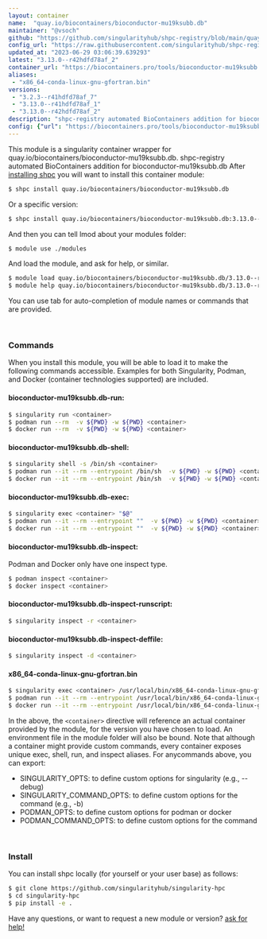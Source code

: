 ```yaml
---
layout: container
name:  "quay.io/biocontainers/bioconductor-mu19ksubb.db"
maintainer: "@vsoch"
github: "https://github.com/singularityhub/shpc-registry/blob/main/quay.io/biocontainers/bioconductor-mu19ksubb.db/container.yaml"
config_url: "https://raw.githubusercontent.com/singularityhub/shpc-registry/main/quay.io/biocontainers/bioconductor-mu19ksubb.db/container.yaml"
updated_at: "2023-06-29 03:06:39.639293"
latest: "3.13.0--r42hdfd78af_2"
container_url: "https://biocontainers.pro/tools/bioconductor-mu19ksubb.db"
aliases:
 - "x86_64-conda-linux-gnu-gfortran.bin"
versions:
 - "3.2.3--r41hdfd78af_7"
 - "3.13.0--r41hdfd78af_1"
 - "3.13.0--r42hdfd78af_2"
description: "shpc-registry automated BioContainers addition for bioconductor-mu19ksubb.db"
config: {"url": "https://biocontainers.pro/tools/bioconductor-mu19ksubb.db", "maintainer": "@vsoch", "description": "shpc-registry automated BioContainers addition for bioconductor-mu19ksubb.db", "latest": {"3.13.0--r42hdfd78af_2": "sha256:b7640e5ef04a6ad1408edf4dadc11a303bce083a1343a23079e8e6a3bc368d93"}, "tags": {"3.2.3--r41hdfd78af_7": "sha256:bd0899d0d3c2b0577231cc11551965a16bdd4ca87acc4dc50ae057140ecbcdb6", "3.13.0--r41hdfd78af_1": "sha256:47c5394f04123236ffc62b3183a4efc8dd7101f6b85704aa59cf39176fc8b160", "3.13.0--r42hdfd78af_2": "sha256:b7640e5ef04a6ad1408edf4dadc11a303bce083a1343a23079e8e6a3bc368d93"}, "docker": "quay.io/biocontainers/bioconductor-mu19ksubb.db", "aliases": {"x86_64-conda-linux-gnu-gfortran.bin": "/usr/local/bin/x86_64-conda-linux-gnu-gfortran.bin"}}
---
```


This module is a singularity container wrapper for quay.io/biocontainers/bioconductor-mu19ksubb.db.
shpc-registry automated BioContainers addition for bioconductor-mu19ksubb.db
After [installing shpc](#install) you will want to install this container module:


```bash
$ shpc install quay.io/biocontainers/bioconductor-mu19ksubb.db
```

Or a specific version:

```bash
$ shpc install quay.io/biocontainers/bioconductor-mu19ksubb.db:3.13.0--r42hdfd78af_2
```

And then you can tell lmod about your modules folder:

```bash
$ module use ./modules
```

And load the module, and ask for help, or similar.

```bash
$ module load quay.io/biocontainers/bioconductor-mu19ksubb.db/3.13.0--r42hdfd78af_2
$ module help quay.io/biocontainers/bioconductor-mu19ksubb.db/3.13.0--r42hdfd78af_2
```

You can use tab for auto-completion of module names or commands that are provided.

<br>

### Commands

When you install this module, you will be able to load it to make the following commands accessible.
Examples for both Singularity, Podman, and Docker (container technologies supported) are included.

#### bioconductor-mu19ksubb.db-run:

```bash
$ singularity run <container>
$ podman run --rm  -v ${PWD} -w ${PWD} <container>
$ docker run --rm  -v ${PWD} -w ${PWD} <container>
```

#### bioconductor-mu19ksubb.db-shell:

```bash
$ singularity shell -s /bin/sh <container>
$ podman run --it --rm --entrypoint /bin/sh  -v ${PWD} -w ${PWD} <container>
$ docker run --it --rm --entrypoint /bin/sh  -v ${PWD} -w ${PWD} <container>
```

#### bioconductor-mu19ksubb.db-exec:

```bash
$ singularity exec <container> "$@"
$ podman run --it --rm --entrypoint ""  -v ${PWD} -w ${PWD} <container> "$@"
$ docker run --it --rm --entrypoint ""  -v ${PWD} -w ${PWD} <container> "$@"
```

#### bioconductor-mu19ksubb.db-inspect:

Podman and Docker only have one inspect type.

```bash
$ podman inspect <container>
$ docker inspect <container>
```

#### bioconductor-mu19ksubb.db-inspect-runscript:

```bash
$ singularity inspect -r <container>
```

#### bioconductor-mu19ksubb.db-inspect-deffile:

```bash
$ singularity inspect -d <container>
```


#### x86_64-conda-linux-gnu-gfortran.bin

```bash
$ singularity exec <container> /usr/local/bin/x86_64-conda-linux-gnu-gfortran.bin
$ podman run --it --rm --entrypoint /usr/local/bin/x86_64-conda-linux-gnu-gfortran.bin   -v ${PWD} -w ${PWD} <container> -c " $@"
$ docker run --it --rm --entrypoint /usr/local/bin/x86_64-conda-linux-gnu-gfortran.bin   -v ${PWD} -w ${PWD} <container> -c " $@"
```



In the above, the `<container>` directive will reference an actual container provided
by the module, for the version you have chosen to load. An environment file in the
module folder will also be bound. Note that although a container
might provide custom commands, every container exposes unique exec, shell, run, and
inspect aliases. For anycommands above, you can export:

 - SINGULARITY_OPTS: to define custom options for singularity (e.g., --debug)
 - SINGULARITY_COMMAND_OPTS: to define custom options for the command (e.g., -b)
 - PODMAN_OPTS: to define custom options for podman or docker
 - PODMAN_COMMAND_OPTS: to define custom options for the command

<br>

### Install

You can install shpc locally (for yourself or your user base) as follows:

```bash
$ git clone https://github.com/singularityhub/singularity-hpc
$ cd singularity-hpc
$ pip install -e .
```

Have any questions, or want to request a new module or version? [ask for help!](https://github.com/singularityhub/singularity-hpc/issues)